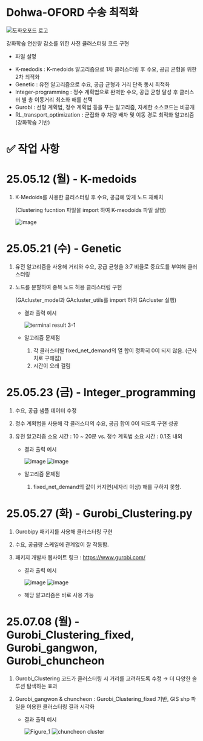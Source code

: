 # Dohwa-OFORD 수송 최적화

![도화오포드 로고](https://github.com/user-attachments/assets/dca41e5b-5bb4-4e19-bc52-766451dbccd6)

강화학습 연산량 감소를 위한 사전 클러스터링 코드 구현

- 파일 설명
* K-medodis : K-medoids 알고리즘으로 1차 클러스터링 후 수요, 공급 균형을 위한 2차 최적화
* Genetic : 유전 알고리즘으로 수요, 공급 균형과 거리 단축 동시 최적화
* Integer-programming : 정수 계획법으로 완벽한 수요, 공급 균형 달성 후 클러스터 별 총 이동거리 최소화 해를 선택
* Gurobi : 선형 계획법, 정수 계획법 등을 푸는 알고리즘, 자세한 소스코드는 비공개
* RL_transport_optimization : 군집화 후 차량 배차 및 이동 경로 최적화 알고리즘 (강화학습 기반)


# ✅ 작업 사항
# 25.05.12 (월) - K-medoids
1. K-Medoids를 사용한 클러스터링 후 수요, 공급에 맞게 노드 재배치

   (Clustering fucntion 파일을 import 하여 K-meodoids 파일 실행)
   
   ![image](https://github.com/user-attachments/assets/3c96abbc-89c6-4592-9c8d-2cef288fbe1b)


# 25.05.21 (수) - Genetic
1. 유전 알고리즘을 사용해 거리와 수요, 공급 균형을 3:7 비율로 중요도를 부여해 클러스터링
2. 노드를 분할하여 중복 노드 허용 클러스터링 구현

   (GAcluster_model과 GAcluster_utils를 import 하여 GAcluster 실행)

   * 결과 출력 예시

     ![terminal result 3-1](https://github.com/user-attachments/assets/bdc7271f-7284-46f2-bf66-ffc534529069)

   * 알고리즘 문제점
     1. 각 클러스터별 fixed_net_demand의 열 합이 정확히 0이 되지 않음. (근사치로 구해짐)
     2. 시간이 오래 걸림

        
# 25.05.23 (금) - Integer_programming
1. 수요, 공급 샘플 데이터 수정
2. 정수 계획법을 사용해 각 클러스터의 수요, 공급 합이 0이 되도록 구현 성공
3. 유전 알고리즘 소요 시간 : 10 ~ 20분 vs. 정수 계획법 소요 시간 : 0.1초 내외

   * 결과 출력 예시

     ![image](https://github.com/user-attachments/assets/2ade8c3b-f011-40b4-b6b0-f305e30875ad)
     ![image](https://github.com/user-attachments/assets/d7e63393-97a2-448c-bbab-54393671788d)

   * 알고리즘 문제점
     1. fixed_net_demand의 값이 커지면(세자리 이상) 해를 구하지 못함.


# 25.05.27 (화) - Gurobi_Clustering.py
1. Gurobipy 패키지를 사용해 클러스터링 구현
2. 수요, 공급량 스케일에 관계없이 잘 작동함.
3. 패키지 개발사 웹사이트 링크 : https://www.gurobi.com/

   * 결과 출력 예시

     ![image](https://github.com/user-attachments/assets/11590e7e-ce55-400c-ab4a-6d1191bac95c)
     ![image](https://github.com/user-attachments/assets/405866f1-5b69-4b5a-a565-d74e05875fb5)

   * 해당 알고리즘은 바로 사용 가능

# 25.07.08 (월) - Gurobi_Clustering_fixed, Gurobi_gangwon, Gurobi_chuncheon
1. Gurobi_Clustering 코드가 클러스터링 시 거리를 고려하도록 수정 → 더 다양한 솔루션 탐색하는 효과
2. Gurobi_gangwon & chuncheon : Gurobi_Clustering_fixed 기반, GIS shp 파일을 이용한 클러스터링 결과 시각화

   * 결과 출력 예시
  
     ![Figure_1](https://github.com/user-attachments/assets/20761158-758f-4975-ab81-baa196ce7e85)
     ![chuncheon cluster](https://github.com/user-attachments/assets/51cede4c-dfd5-4229-9d33-82e212832e94)


